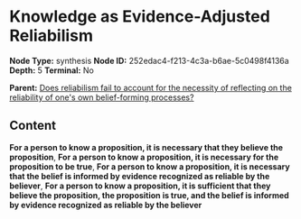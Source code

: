 # Knowledge as Evidence-Adjusted Reliabilism

**Node Type:** synthesis
**Node ID:** 252edac4-f213-4c3a-b6ae-5c0498f4136a
**Depth:** 5
**Terminal:** No

**Parent:** [Does reliabilism fail to account for the necessity of reflecting on the reliability of one's own belief-forming processes?](does-reliabilism-fail-to-account-for-the-necessity-of-reflecting-on-the-reliability-of-ones-own-belief-forming-processes-antithesis-8de1438e-edec-43c3-9732-c8b442b2e545.md)

## Content

**For a person to know a proposition, it is necessary that they believe the proposition**, **For a person to know a proposition, it is necessary for the proposition to be true**, **For a person to know a proposition, it is necessary that the belief is informed by evidence recognized as reliable by the believer**, **For a person to know a proposition, it is sufficient that they believe the proposition, the proposition is true, and the belief is informed by evidence recognized as reliable by the believer**
